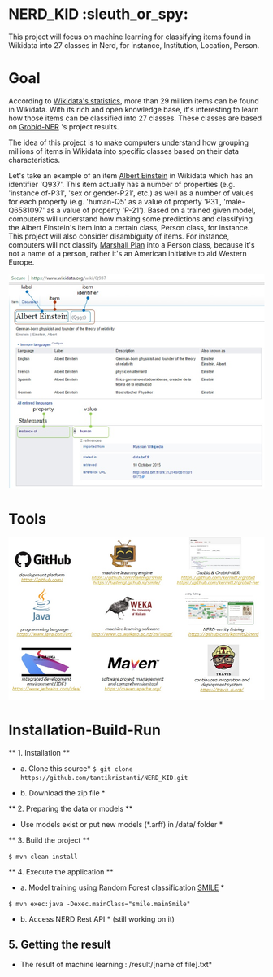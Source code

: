 # NERD_KID :sleuth_or_spy:

This project will focus on machine learning for classifying items found in Wikidata into 27 classes in Nerd, for instance, Institution, Location, Person.

# Goal
According to [Wikidata's statistics](https://www.wikidata.org/wiki/Special:Statistics), more than 29 million items can be found in Wikidata. With its rich and open knowledge base, it's interesting to learn how those items can be classified into 27 classes. These classes are based on [Grobid-NER](http://grobid-ner.readthedocs.io/en/latest/class-and-senses/) 's project results.

The idea of this project is to make computers understand how grouping millions of items in Wikidata into specific classes based on their data characteristics.

Let's take an example of an item [Albert Einstein](https://www.wikidata.org/wiki/Q937) in Wikidata which has an identifier 'Q937'. This item actually has a number of properties (e.g. 'instance of-P31', 'sex or gender-P21', etc.) as well as a number of values for each property (e.g. 'human-Q5' as a value of property 'P31', 'male-Q6581097' as a value of property 'P-21'). Based on a trained given model, computers will understand how making some predictions and classifying the Albert Einstein's item into a certain class, Person class, for instance. This project will also consider disambiguity of items. For instance, computers will not classify [Marshall Plan](https://www.wikidata.org/wiki/Q4576) into a Person class, because it's not a name of a person, rather it's an American initiative to aid Western Europe. 

![Albert Einstein](pic/AlbertEinstein.jpg)

# Tools
![Tools](pic/Tools.jpg)

# Installation-Build-Run
** 1. Installation **

* a. Clone this source* 
```$ git clone https://github.com/tantikristanti/NERD_KID.git```

* b. Download the zip file *

** 2. Preparing the data or models **
* Use models exist or put new models (*.arff) in /data/ folder *

** 3. Build the project **

```$ mvn clean install```

** 4. Execute the application **
* a. Model training using Random Forest classification [SMILE](https://github.com/haifengl/smile/) *

```$ mvn exec:java -Dexec.mainClass="smile.mainSmile"```

* b. Access NERD Rest API *
(still working on it)

## 5. Getting the result
* The result of machine learning : /result/[name of file].txt* 
